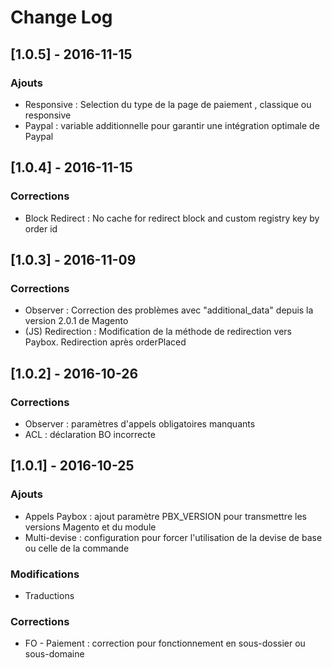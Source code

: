 # Change Log

## [1.0.5] - 2016-11-15

### Ajouts
- Responsive : Selection du type de la page de paiement , classique ou responsive
- Paypal : variable additionnelle pour garantir une intégration optimale de Paypal

## [1.0.4] - 2016-11-15

### Corrections
- Block Redirect : No cache for redirect block and custom registry key by order id

## [1.0.3] - 2016-11-09

### Corrections
- Observer : Correction des problèmes avec "additional_data" depuis la version 2.0.1 de Magento
- (JS) Redirection :  Modification de la méthode de redirection vers Paybox. Redirection après orderPlaced

## [1.0.2] - 2016-10-26

### Corrections
- Observer : paramètres d'appels obligatoires manquants
- ACL : déclaration BO incorrecte

## [1.0.1] - 2016-10-25
### Ajouts
- Appels Paybox : ajout paramètre PBX_VERSION pour transmettre les versions Magento et du module
- Multi-devise : configuration pour forcer l'utilisation de la devise de base ou celle de la commande

### Modifications
- Traductions

### Corrections
- FO - Paiement : correction pour fonctionnement en sous-dossier ou sous-domaine
